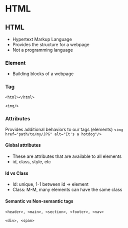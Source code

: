 # HTML

## HTML
- Hypertext Markup Language
- Provides the structure for a webpage
- Not a programming language

### Element
 - Building blocks of a webpage

### Tag
`<html></html>`

`<img/>`

### Attributes
Provides additional behaviors to our tags (elements)
`<img href="path/to/my/JPG" alt="It's a hotdog"/>`

#### Global attributes
- These are attributes that are available to all elements
- id, class, style, etc
  
#### Id vs Class
- Id: unique, 1-1 between id -> element
- Class: M-M, many elements can have the same class

#### Semantic vs Non-semantic tags
`<header>, <main>, <section>, <footer>, <nav>`

`<div>, <span>`